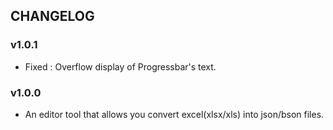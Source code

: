 ## CHANGELOG

### v1.0.1
- Fixed : Overflow display of Progressbar's text.

### v1.0.0
- An editor tool that allows you convert excel(xlsx/xls) into json/bson files.